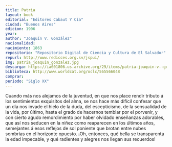 ```yaml
---
title: Patria
layout: book
editorial: "Editores Cabaut Y Cía"
ciudad: "Buenos Aires"
edicion: 1906
year: 
author: "Joaquín V. González"
nacionalidad: 
nacimiento: 1863
repositorio: "Repositorio Digital de Ciencia y Cultura de El Salvador"
repurl: http://www.redicces.org.sv/jspui/
img: patria_joaquin_gonzalez.jpg
descarga: https://ia601806.us.archive.org/29/items/patria-joaquin-v.-gonzalez/Patria%20-%20Joaquin%20V.%20Gonz%C3%A1lez.pdf
biblioteca: http://www.worldcat.org/oclc/565566048
comprar: 
periodo: "Siglo XX"
---
```

 

Cuando más nos alejamos de la juventud, en que nos place rendir tributo á los sentimientos exquisitos del alma, se nos hace más difícil confesar que un día nos invade el hielo de la duda, del escepticismo, de la sensualidad de la vida, por último, hasta el grado de hacernos temblar por el porvenir, y con cierto agudo remordimiento por haber olvidado enseñanzas adorables, que así nos seducen en la niñez como reaparecen en los últimos años, semejantes á esos reflejos de sol poniente que brotan entre nubes sombrías en el horizonte opuesto. ¡Oh, entonces, qué bella se transparenta la edad impecable, y qué radientes y alegres nos llegan sus recuerdos!
